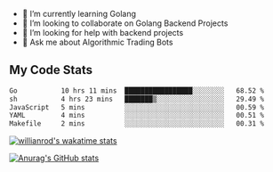 
- 🌱 I’m currently learning Golang
- 👯 I’m looking to collaborate on Golang Backend Projects
- 🤔 I’m looking for help with backend projects
- 💬 Ask me about Algorithmic Trading Bots

## My Code Stats

<!--START_SECTION:waka-->

```txt
Go           10 hrs 11 mins  █████████████████░░░░░░░░   68.52 %
sh           4 hrs 23 mins   ███████▒░░░░░░░░░░░░░░░░░   29.49 %
JavaScript   5 mins          ░░░░░░░░░░░░░░░░░░░░░░░░░   00.59 %
YAML         4 mins          ░░░░░░░░░░░░░░░░░░░░░░░░░   00.51 %
Makefile     2 mins          ░░░░░░░░░░░░░░░░░░░░░░░░░   00.31 %
```

<!--END_SECTION:waka-->

[![willianrod's wakatime stats](https://github-readme-stats.vercel.app/api/wakatime?username=holdandup&layout=compact&theme=react&custom_title=Wakatime%20All%20Time%20Stats&langs_count=8)](https://github.com/anuraghazra/github-readme-stats)

[![Anurag's GitHub stats](https://github-readme-stats.vercel.app/api?username=Kevinbarrero)](https://github.com/anuraghazra/github-readme-stats)




